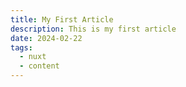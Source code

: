 ```yaml
---
title: My First Article
description: This is my first article
date: 2024-02-22
tags:
  - nuxt
  - content
---
```

